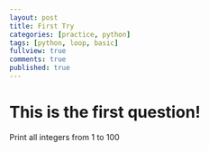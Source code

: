 ```yaml
---
layout: post
title: First Try
categories: [practice, python]
tags: [python, loop, basic]
fullview: true
comments: true
published: true
---
```


# This is the first question!

Print all integers from 1 to 100

